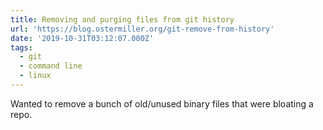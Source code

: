 ```yaml
---
title: Removing and purging files from git history
url: 'https://blog.ostermiller.org/git-remove-from-history'
date: '2019-10-31T03:12:07.000Z'
tags:
  - git
  - command line
  - linux
---
```

Wanted to remove a bunch of old/unused binary files that were bloating a repo.
